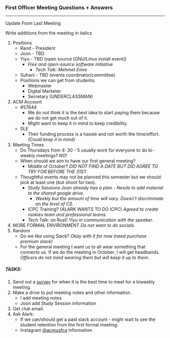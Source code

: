 ### First Officer Meeting Questions + Answers
---

Update From Last Meeting

Write additions from the meeting in italics

1. Positions
    - Rand - President
    - Joon - TBD
    - Yiyu - TBD (open source [GNU/Linux install event])
        * *Free and open-source software initiative*
            + *Tech Talk: Mehmet Emre*
    - Suhani - TBD (events coordinator/committee)
    - Positions we can get from students:
        * Webmaster
        * Digital Marketer
        * Secretary (UNDERCLASSMAN)
2. ACM Account
    - #57644
        * We do not think it is the best idea to start paying them because we do
          not get much out of it.
        * Might want to keep it in mind to keep credibility.
    - SLE
        * Their funding process is a hassle and not worth the time/effort.
          *(Could keep it in mind)*
3. Meeting Times
    - Do Thursdays from 4: 30 - 5 usually work for everyone to do bi-weekly
      meetings? *NO!*
    - When should we aim to have our first general meeting?
        * Middle of October? *DID NOT FIND A DATE BUT DID AGREE TO TRY FOR
          BEFORE THE 31ST.*
    - Thoughtful events may not be planned this semester but we should pick at
      least one (but shoot for two).
        * Study Sessions *Joon already has a plan - Needs to add material to
          the shared google drive.*
            + *Weekly but the amount of time will vary. Doesn't discriminate on
              the level of CS.*
        * ICPC Training? (ALARK WANTS TO DO ICPC) *Agreed to create rookies team
          and professional teams.*
        * Tech Talk: on Rust! *Yiyu in communication with the speaker.*
4. MORE FORMAL ENVIRONMENT *Do not want to do socials.*
5. Random
    - Do we like using Slack? *Okay with it for now (need purchase premium slack)*
    - For the general meeting I want us to all wear something that connects us.
      If we do the meeting in October, I will get headbands. *Officers do not
      mind wearing them but will keep it up to them.*

##### TASKS:
1. Send out a [survey](https://www.when2meet.com/?17199774-9Z1LR) for when it is
   the best time to meet for a biweekly meeting.
2. Make a drive to put meeting notes and other information.
    - I add meeting notes
    - Joon add Study Session information
3. Get club email.
4. Ask Alark:
    - If we can/should get a paid slack account - might wait to see the student
      retention from the first formal meeting.
    - Instagram [@acmusfca](https://www.instagram.com/acmusfca) information
